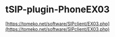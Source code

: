 # tSIP-plugin-PhoneEX03

[https://tomeko.net/software/SIPclient/EX03.php](https://tomeko.net/software/SIPclient/EX03.php)
